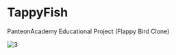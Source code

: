 # TappyFish
 PanteonAcademy Educational Project (Flappy Bird Clone)
 
![3](https://github.com/ksarica/TappyFish/assets/46609011/32d526a9-adb9-41a0-a780-3cb03e46ab70)
